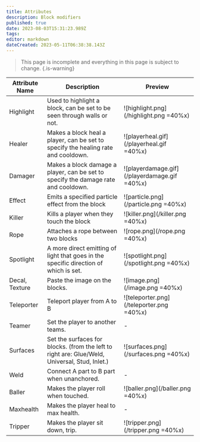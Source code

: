 ```yaml
---
title: Attributes
description: Block modifiers
published: true
date: 2023-08-03T15:31:23.989Z
tags: 
editor: markdown
dateCreated: 2023-05-11T06:38:38.143Z
---
```


> This page is incomplete and everything in this page is subject to change.
{.is-warning}

| Attribute Name | Description | Preview |
|-----|-------------|---------|
| Highlight | Used to highlight a block, can be set to be seen through walls or not. | ![highlight.png](/highlight.png =40%x) |
| Healer | Makes a block heal a player, can be set to specify the healing rate and cooldown. | ![playerheal.gif](/playerheal.gif =40%x) |
| Damager | Makes a block damage a player, can be set to specify the damage rate and cooldown. | ![playerdamage.gif](/playerdamage.gif =40%x) |
| Effect | Emits a specified particle effect from the block | ![particle.png](/particle.png =40%x) |
| Killer | Kills a player when they touch the block | ![killer.png](/killer.png =40%x) |
| Rope | Attaches a rope between two blocks | ![rope.png](/rope.png =40%x) |
| Spotlight | A more direct emitting of light that goes in the specific direction of which is set. | ![spotlight.png](/spotlight.png =40%x) |
| Decal, Texture | Paste the image on the blocks. | ![image.png](/image.png =40%x) |
| Teleporter | Teleport player from A to B | ![teleporter.png](/teleporter.png =40%x) |
| Teamer | Set the player to another teams. | - |
| Surfaces | Set the surfaces for blocks. (from the left to right are: Glue/Weld, Universal, Stud, Inlet.) | ![surfaces.png](/surfaces.png =40%x) |
| Weld | Connect A part to B part when unanchored. | - |
| Baller | Makes the player roll when touched. | ![baller.png](/baller.png =40%x) |
| Maxhealth | Makes the player heal to max health. | - |
| Tripper | Makes the player sit down, trip. | ![tripper.png](/tripper.png =40%x) |
